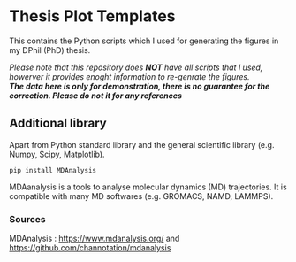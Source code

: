 # Thesis Plot Templates
This contains the Python scripts which I used for generating the figures in my DPhil (PhD) thesis.

_Please note that this repository does **NOT** have all scripts that I used, howerver it provides enoght information to re-genrate the figures._  
_**The data here is only for demonstration, there is no guarantee for the correction. Please do not it for any references**_  

## Additional library 
Apart from Python standard library and the general scientific library (e.g. Numpy, Scipy, Matplotlib).
```
pip install MDAnalysis
```
MDAanalysis is a tools to analyse molecular dynamics (MD) trajectories. It is compatible with many MD softwares (e.g. GROMACS, NAMD, LAMMPS).

### Sources
MDAnalysis : https://www.mdanalysis.org/  and https://github.com/channotation/mdanalysis

